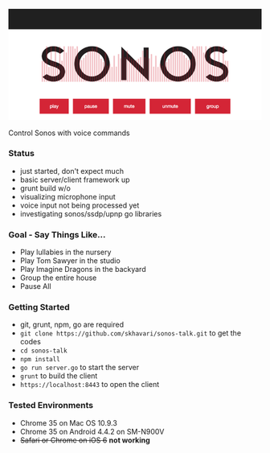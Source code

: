 ![Screenshot](https://raw.githubusercontent.com/skhavari/sonos-talk/master/websrc/assets/screenshot.png)

Control Sonos with voice commands

### Status

* just started, don't expect much
* basic server/client framework up
* grunt build w/o
* visualizing microphone input
* voice input not being processed yet
* investigating sonos/ssdp/upnp go libraries

### Goal - Say Things Like...

* Play lullabies in the nursery
* Play Tom Sawyer in the studio
* Play Imagine Dragons in the backyard
* Group the entire house
* Pause All

### Getting Started

 * git, grunt, npm, go are required
 * `git clone https://github.com/skhavari/sonos-talk.git` to get the codes
 * `cd sonos-talk`
 * `npm install`
 * `go run server.go` to start the server
 * `grunt` to build the client
 * `https://localhost:8443` to open the client


### Tested Environments
* Chrome 35 on Mac OS 10.9.3
* Chrome 35 on Android 4.4.2 on SM-N900V
* ~~Safari or Chrome on iOS 6~~ **not working**